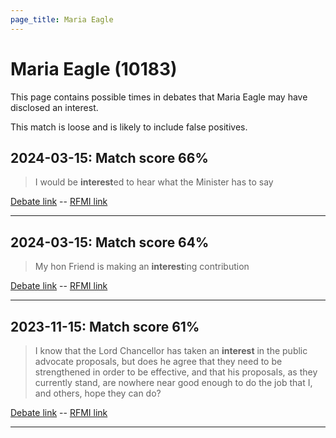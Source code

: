 ```yaml
---
page_title: Maria Eagle
---
```


# Maria Eagle  (10183)

This page contains possible times in debates that Maria Eagle may have disclosed an interest.

This match is loose and is likely to include false positives. 



## 2024-03-15: Match score 66%

>I would be **interest**ed to hear what the Minister has to say

[Debate link](https://www.theyworkforyou.com/debates/?id=2024-03-15a.593.1)  --  [RFMI link](https://www.theyworkforyou.com/mp/10183/register)


---



## 2024-03-15: Match score 64%

>My hon Friend is making an **interest**ing contribution

[Debate link](https://www.theyworkforyou.com/debates/?id=2024-03-15a.560.0)  --  [RFMI link](https://www.theyworkforyou.com/mp/10183/register)


---



## 2023-11-15: Match score 61%

>I know that the Lord Chancellor has taken an **interest** in the public advocate proposals, but does he agree that they need to be strengthened in order to be effective, and that his proposals, as they currently stand, are nowhere near good enough to do the job that I, and others, hope they can do?

[Debate link](https://www.theyworkforyou.com/debates/?id=2023-11-15b.686.2)  --  [RFMI link](https://www.theyworkforyou.com/mp/10183/register)


---

